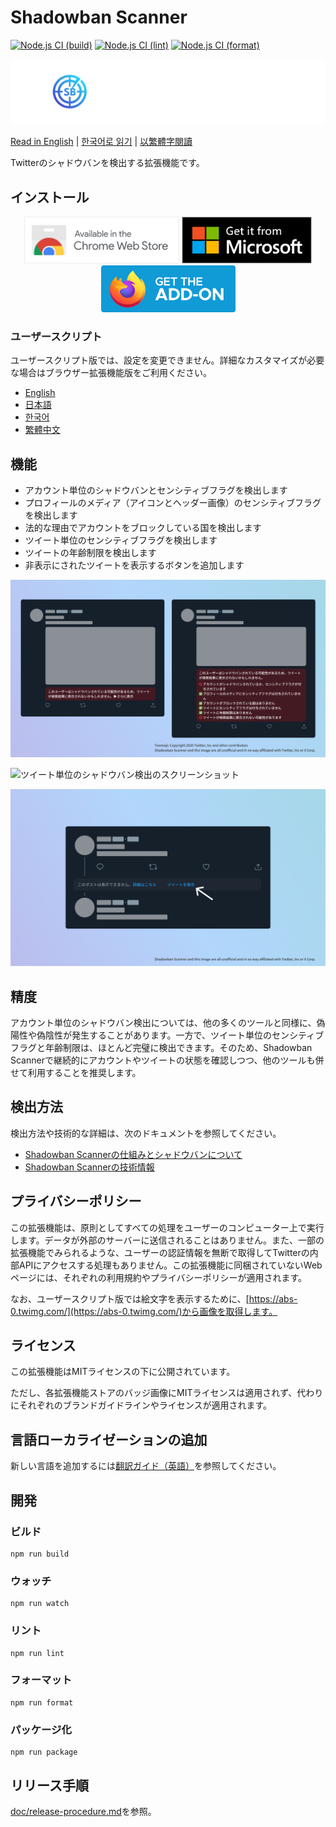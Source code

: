 # Shadowban Scanner

[![Node.js CI (build)](https://github.com/Robot-Inventor/shadowban-scanner/actions/workflows/build.yml/badge.svg)](https://github.com/Robot-Inventor/shadowban-scanner/actions/workflows/build.yml) [![Node.js CI (lint)](https://github.com/Robot-Inventor/shadowban-scanner/actions/workflows/lint.yml/badge.svg)](https://github.com/Robot-Inventor/shadowban-scanner/actions/workflows/lint.yml) [![Node.js CI (format)](https://github.com/Robot-Inventor/shadowban-scanner/actions/workflows/format.yml/badge.svg)](https://github.com/Robot-Inventor/shadowban-scanner/actions/workflows/format.yml)

![Shadowban Scannerのロゴ](doc/image/logo.svg)

[Read in English](README.md) | [한국어로 읽기](README_ko.md) | [以繁體字閱讀](README_zh_tw.md)

Twitterのシャドウバンを検出する拡張機能です。

## インストール

<p align="center">
<a href="https://chromewebstore.google.com/detail/enlganfikppbjhabhkkilafmkhifadjd"><img src="./doc/image/badge/chrome.svg" height="75px"></a>
<a href="https://microsoftedge.microsoft.com/addons/detail/shadowban-scanner/kfeecmboomhggeeceipnbbdjmhjoccbl"><img src="./doc/image/badge/edge.svg" height="75px"></a>
<a href="https://addons.mozilla.org/firefox/addon/shadowban-scanner/"><img src="./doc/image/badge/firefox.svg" height="75px"></a>
</p>

### ユーザースクリプト

ユーザースクリプト版では、設定を変更できません。詳細なカスタマイズが必要な場合はブラウザー拡張機能版をご利用ください。

- [English](https://raw.githubusercontent.com/Robot-Inventor/shadowban-scanner/main/userScript/en.user.js)
- [日本語](https://raw.githubusercontent.com/Robot-Inventor/shadowban-scanner/main/userScript/ja.user.js)
- [한국어](https://raw.githubusercontent.com/Robot-Inventor/shadowban-scanner/main/userScript/ko.user.js)
- [繁體中文](https://raw.githubusercontent.com/Robot-Inventor/shadowban-scanner/main/userScript/zh_TW.user.js)

## 機能

- アカウント単位のシャドウバンとセンシティブフラグを検出します
- プロフィールのメディア（アイコンとヘッダー画像）のセンシティブフラグを検出します
- 法的な理由でアカウントをブロックしている国を検出します
- ツイート単位のセンシティブフラグを検出します
- ツイートの年齢制限を検出します
- 非表示にされたツイートを表示するボタンを追加します

![アカウント単位のシャドウバン検出のスクリーンショット](doc/image/screenshot2_ja.png)

![ツイート単位のシャドウバン検出のスクリーンショット](doc/image/screenshot1_ja.png)

![非表示にされたツイートのスクリーンショット](doc/image/screenshot3_ja.png)

## 精度

アカウント単位のシャドウバン検出については、他の多くのツールと同様に、偽陽性や偽陰性が発生することがあります。一方で、ツイート単位のセンシティブフラグと年齢制限は、ほとんど完璧に検出できます。そのため、Shadowban Scannerで継続的にアカウントやツイートの状態を確認しつつ、他のツールも併せて利用することを推奨します。

## 検出方法

検出方法や技術的な詳細は、次のドキュメントを参照してください。

- [Shadowban Scannerの仕組みとシャドウバンについて](./doc/ja/about-shadowban.md)
- [Shadowban Scannerの技術情報](./doc/ja/technical-information.md)

## プライバシーポリシー

<!-- PRIVACY_POLICY_TEXT_START -->
<!-- THIS SECTION IS GENERATED FROM ./src/_locales/ja/messages.json. DO NOT EDIT MANUALLY -->

この拡張機能は、原則としてすべての処理をユーザーのコンピューター上で実行します。データが外部のサーバーに送信されることはありません。また、一部の拡張機能でみられるような、ユーザーの認証情報を無断で取得してTwitterの内部APIにアクセスする処理もありません。この拡張機能に同梱されていないWebページには、それぞれの利用規約やプライバシーポリシーが適用されます。

<!-- PRIVACY_POLICY_TEXT_END -->

なお、ユーザースクリプト版では絵文字を表示するために、[https://abs-0.twimg.com/](https://abs-0.twimg.com/)から画像を取得します。

## ライセンス

この拡張機能はMITライセンスの下に公開されています。

ただし、各拡張機能ストアのバッジ画像にMITライセンスは適用されず、代わりにそれぞれのブランドガイドラインやライセンスが適用されます。

## 言語ローカライゼーションの追加

新しい言語を追加するには[翻訳ガイド（英語）](doc/localization.md)を参照してください。

## 開発

### ビルド

```console
npm run build
```

### ウォッチ

```console
npm run watch
```

### リント

```console
npm run lint
```

### フォーマット

```console
npm run format
```

### パッケージ化

```console
npm run package
```

## リリース手順

[doc/release-procedure.md](doc/release-procedure.md)を参照。
